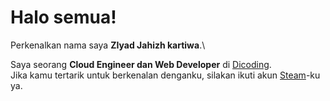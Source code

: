  # Halo semua! 

Perkenalkan nama saya **ZIyad Jahizh kartiwa**.\

Saya seorang **Cloud Engineer dan Web Developer** di [Dicoding](https://www.dicoding.com/).\
Jika kamu tertarik untuk berkenalan denganku, silakan ikuti akun [Steam](https://steamcommunity.com/id/ziyadzk/)-ku ya.
